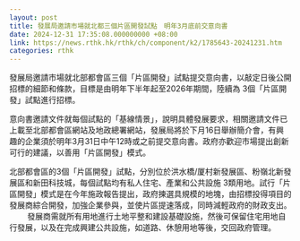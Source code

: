 ```yaml
---
layout: post
title: 發展局邀請市場就北都三個片區開發試點　明年3月底前交意向書
date: 2024-12-31 17:35:08.000000000 +08:00
link: https://news.rthk.hk/rthk/ch/component/k2/1785643-20241231.htm
categories: rthk
---
```


發展局邀請市場就北部都會區三個「片區開發」試點提交意向書，以敲定日後公開招標的細節和條款，目標是由明年下半年起至2026年期間，陸續為 3個「片區開發」試點進行招標。

意向書邀請文件就每個試點的「基線情景」，說明具體發展要求，相關邀請文件已上載至北部都會區網站及地政總署網站，發展局將於下月16日舉辦簡介會，有興趣的企業須於明年3月31日中午12時或之前提交意向書。政府亦歡迎市場提出創新可行的建議，以善用「片區開發」模式。

北部都會區的3個「片區開發」試點，分別位於洪水橋/厦村新發展區、粉嶺北新發展區和新田科技城，每個試點均有私人住宅、產業和公共設施 3類用地。試行「片區開發」模式是在今年施政報告提出，政府揀選具規模的地塊，由招標投得項目的發展商綜合開發，加強企業參與，並使片區提速落成，同時減輕政府的財政支出。
　　 
發展商需就所有用地進行土地平整和建設基礎設施，然後可保留住宅用地自行發展，以及在完成興建公共設施，如道路、休憩用地等後，交回政府管理。
